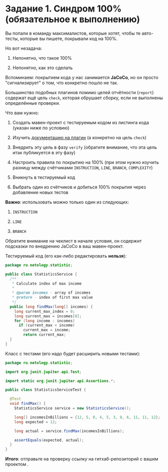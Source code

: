 # Задание 1. Синдром 100% (обязательное к выполнению) #
Вы попали в команду максималистов, которые хотят, чтобы те авто-тесты, которые вы пишете, покрывали код на 100%.

Но вот незадача:

1. Непонятно, что такое 100%

2. Непонятно, как это сделать

Вспоминаем: покрытием кода у нас занимается **JaCoCo**, но он просто "сигнализирует" о том, что конкретно пошло не так.

Большинство подобных плагинов помимо целей отчётности (`report`) содержат ещё цель `check`, которая обрушает сборку, если не выполнены определённые проверки.

Что вам нужно:

1. Создать мавен-проект с тестируемым кодом из листинга кода \(указан ниже по условию\)

2. Изучить [документацию на плагин](https://www.eclemma.org/jacoco/trunk/doc/maven.html) \(а конкретно на цель `check`\)

3. Внедрить эту цель в фазу `verify` (обратите внимание, что эта цель итак публикуется в эту фазу)

4. Настроить правила по покрытию на 100% \(при этом нужно изучить разницу между счётчиками `INSTRUCTION`, `LINE`, `BRANCH`, `COMPLEXITY`\)

5. Вникнуть в тестируемый код

6. Выбрать один из счётчиков и добиться 100% покрытия через добавление новых тестов

**Важно**: использовать можно только один из следующих:

1. `INSTRUCTION`

2. `LINE`

3. `BRANCH`

Обратите внимание на чеклист в начале условия, он содержит подсказки по внедрению JaCoCo в ваш мавен-проект.

Тестируемый код (его как-либо редактировать **нельзя**):
``` Java
package ru.netology.statistic;

public class StatisticsService {
  /**
   * Calculate index of max income
   *
   * @param incomes - array of incomes
   * @return - index of first max value
   */
  public long findMax(long[] incomes) {
    long current_max_index = 0;
    long current_max = incomes[0];
    for (long income : incomes)
      if (current_max < income)
        current_max = income;
        return current_max;
  }
}
```
Класс с тестами (его надо будет расширить новыми тестами):
```Java
package ru.netology.statistic;

import org.junit.jupiter.api.Test;

import static org.junit.jupiter.api.Assertions.*;

public class StatisticsServiceTest {

  @Test
  void findMax() {
    StatisticsService service = new StatisticsService();

    long[] incomesInBillions = {12, 5, 8, 4, 5, 3, 8, 6, 11, 11, 12};
    long expected = 12;

    long actual = service.findMax(incomesInBillions);

    assertEquals(expected, actual);
  }
}
```
**Итого**: отправьте на проверку *ссылку* на гитхаб-репозиторий с вашим проектом .